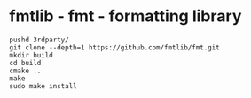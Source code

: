 # fmtlib - fmt - formatting library

    pushd 3rdparty/
    git clone --depth=1 https://github.com/fmtlib/fmt.git
    mkdir build
    cd build
    cmake ..
    make
    sudo make install

